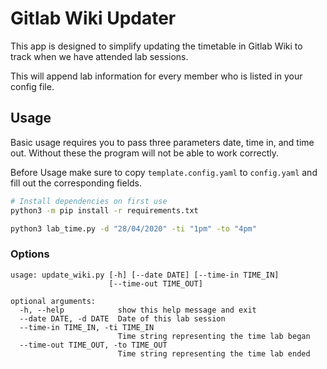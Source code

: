 # Gitlab Wiki Updater

This app is designed to simplify updating the timetable in Gitlab Wiki to track when we have attended lab sessions.

This will append lab information for every member who is listed in your config file.

## Usage

Basic usage requires you to pass three parameters date, time in, and time out. Without these the program will not be able to work correctly.

Before Usage make sure to copy `template.config.yaml` to `config.yaml` and fill out the corresponding fields.

```bash
# Install dependencies on first use
python3 -m pip install -r requirements.txt

python3 lab_time.py -d "28/04/2020" -ti "1pm" -to "4pm"
```

### Options
```tree
usage: update_wiki.py [-h] [--date DATE] [--time-in TIME_IN]
                      [--time-out TIME_OUT]

optional arguments:
  -h, --help            show this help message and exit
  --date DATE, -d DATE  Date of this lab session
  --time-in TIME_IN, -ti TIME_IN
                        Time string representing the time lab began
  --time-out TIME_OUT, -to TIME_OUT
                        Time string representing the time lab ended
```